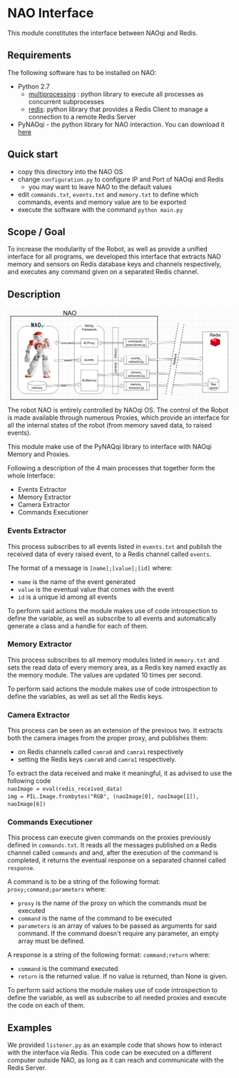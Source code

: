 # NAO Interface

This module constitutes the interface between NAOqi and Redis.

## Requirements
The following software has to be installed on NAO:
* Python 2.7
    * [multiprocessing](https://docs.python.org/2/library/multiprocessing.html) : python library to execute all processes as concurrent subprocesses
    * [redis](https://pypi.org/project/redis/): python library that provides a Redis Client to manage a connection to a  remote Redis Server
* PyNAOqi - the python library for NAO interaction.
You can download it [here](https://developer.softbankrobotics.com/)

## Quick start
* copy this directory into the NAO OS
* change `configuration.py` to configure IP and Port of NAOqi and Redis
    * you may want to leave NAO to the default values
* edit `commands.txt`, `events.txt` and `memory.txt` to define
which commands, events and memory value are to be exported 
* execute the software with the command `python main.py`

## Scope / Goal
To increase the modularity of the Robot,
as well as provide a unified interface for all programs,
we developed this interface that extracts NAO memory and sensors
on Redis database keys and channels respectively,
and executes any command given on a separated Redis channel.

## Description
![nao interface image](../docs/assets/NAO_interface.png "NAO Interface Overview")
The robot NAO is entirely controlled by NAOqi OS.
The control of the Robot is made available through numerous Proxies,
which provide an interface for all the internal states of the robot (from memory saved data, to raised events). 

This module make use of the PyNAQqi library to interface with NAOqi Memory and Proxies.

Following a description of the 4 main processes that together form the whole Interface:
* Events Extractor
* Memory Extractor
* Camera Extractor
* Commands Executioner

### Events Extractor
This process subscribes to all events listed in `events.txt`
and publish the received data of every raised event, to a Redis channel called `events`.

The format of a message is
`[name];[value];[id]`
where:
* `name` is the name of the event generated
* `value` is the eventual value that comes with the event
* `id` is a unique id among all events 

To perform said actions the module makes use of code introspection
to define the variable, as well as subscribe to all events and
automatically generate a class and a handle for each of them.

### Memory Extractor
This process subscribes to all memory modules listed in `memory.txt`
and sets the read data of every memory area, as a Redis key
named exactly as the memory module.
The values are updated 10 times per second.

To perform said actions the module makes use of code introspection
to define the variables, as well as set all the Redis keys.

### Camera Extractor
This process can be seen as an extension of the previous two.
It extracts both the camera images from the proper proxy,
and publishes them:
- on Redis channels called `camra0` and `camra1` respectively
- setting the Redis keys `camra0` and `camra1` respectively.

To extract the data received and make it meaningful,
it as advised to use the following code  
`naoImage = eval(redis_received_data)`  
`img = PIL.Image.frombytes("RGB", (naoImage[0], naoImage[1]), naoImage[6])`  

### Commands Executioner
This process can execute given commands on the proxies previously defined in `commands.txt`.
It reads all the messages published on a Redis channel called `commands` and
and, after the execution of the command is completed, it returns the eventual
response on a separated channel called `response`.

A command is to be a string of the following format:
`proxy;command;parameters`
where:
* `proxy` is the name of the proxy on which the commands must be executed
* `command` is the name of the command to be executed
* `parameters` is an array of values to be passed as arguments for said command.
If the command doesn't require any parameter, an empty array must be defined. 

A response is a string of the following format:
`command;return`
where:
* `command` is the command executed
* `return` is the returned value. If no value is returned, than None is given.

To perform said actions the module makes use of code introspection
to define the variable, as well as subscribe to all needed proxies and
execute the code on each of them.

## Examples
We provided `listener.py` as an example code that shows how to
interact with the interface via Redis.
This code can be executed on a different computer outside NAO,
as long as it can reach and communicate with the Redis Server.
